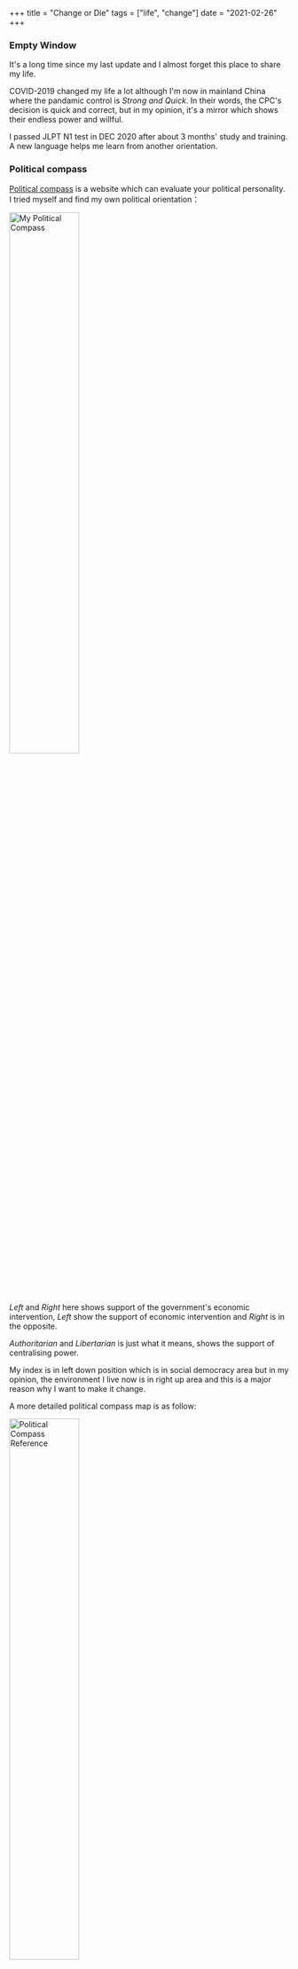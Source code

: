 +++
title =  "Change or Die"
tags = ["life", "change"]
date = "2021-02-26"
+++

### Empty Window

It's a long time since my last update and I almost forget this place to share my life.

COVID-2019 changed my life a lot although I'm now in mainland China where the pandamic control is *Strong and Quick*. In their words, the CPC's decision is quick and correct, but in my opinion, it's a mirror which shows their endless power and willful.

I passed JLPT N1 test in DEC 2020 after about 3 months' study and training. A new language helps me learn from another orientation.

### Political compass

[Political compass](https://www.politicalcompass.org/) is a website which can evaluate your political personality. I tried myself and find my own political orientation：

<img src="/images/my_political_compass.png" alt="My Political Compass" width="50%" height="50%" align="middle" />

*Left* and *Right* here shows support of the government's economic intervention, *Left* show the support of economic intervention and *Right* is in the opposite.

*Authoritarian* and *Libertarian* is just what it means, shows the support of centralising power.

My index is in left down position which is in social democracy area but in my opinion, the environment I live now is in right up area and this is a major reason why I want to make it change.

A more detailed political compass map is as follow:

<img src="/images/political_compass_reference.jpg" alt="Political Compass Reference" width="50%" height="50%" align="middle" />


### Change

A new word *Involution* is now popular among young clusters in China. People in here is busy in making money, making money and making money.

What I want is only a fair society and simple life but this environment pushes me to compete, fight and earn. The social problems caused by bureaucratic group and vested interests are worsening the living environment of ordinary people. 

Hope my immigrant plan can success soon.

That's all.
